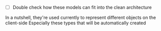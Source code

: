 ﻿- [ ] Double check how these models can fit into the clean architecture

In a nutshell, they're used currently to represent different objects on the client-side
Especially these types that will be automatically created
